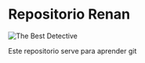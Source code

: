 # Repositorio Renan

![The Best Detective](C:\Users\renan\Documents\Projetos\Repositorio1-ORIGINAL\jake.png)

Este repositorio serve para aprender git
